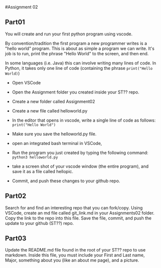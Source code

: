 #Assignment 02

## Part01

You will create and run your first python program using vscode.
 
By convention/tradition the first program a new programmer writes is a "hello world" program. This is about as simple a program we can write. It's job is to run, print the phrase "Hello World" to the screen, and then end. 

In some languages (i.e. Java) this can involve writing many lines of code. In Python, it takes only one line of code (containing the phrase `print("Hello World)`)

* Open VSCode
* Open the Assignment folder you created inside your ST?? repo. 
* Create a new folder called Assignment02
* Create a new file called helloworld.py
* In the editor that opens in vscode, write a single line of code as follows:
  `print("Hello World")`

* Make sure you save the helloworld.py file.
* open an integrated bash terminal in VSCode, 
* Run the program you just created by typing the following command:
  `python3 helloworld.py`
* take a screen shot of your vscode window (the entire program), and save it as a file called hellopic. 
* Commit, and push these changes to your github repo. 

## Part02

Search for and find an interesting repo that you can fork/copy. Using VSCode, create an md file called git_link.md in your Assignments02 folder. Copy the link to the repo into this file. Save the file, commit, and push the update to your github (ST??) repo. 

## Part03

Update the README.md file found in the root of your ST?? repo to use markdown. Inside this file, you must include your First and Last name, Major, something about you (like an about me page), and a picture.

